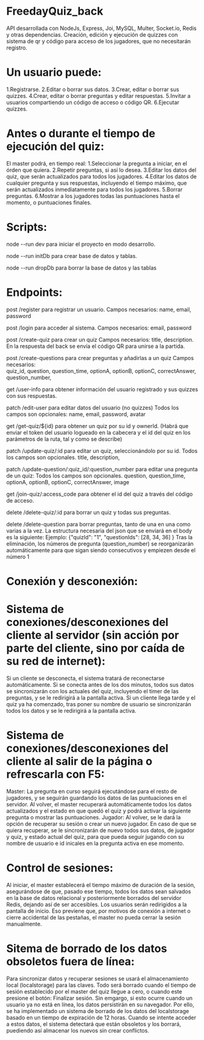 # FreedayQuiz_back

API desarrollada con NodeJs, Express, Joi, MySQL, Multer, Socket.io, Redis y otras dependencias.
Creación, edición y ejecución de quizzes con sistema de qr y código para acceso de los jugadores, que no necesitarán registro.

# Un usuario puede:

1.Registrarse.
2.Editar o borrar sus datos.
3.Crear, editar o borrar sus quizzes.
4.Crear, editar o borrar preguntas y editar respuestas.
5.Invitar a usuarios compartiendo un código de acceso o código QR.
6.Ejecutar quizzes.

# Antes o durante el tiempo de ejecución del quiz:

El master podrá, en tiempo real:
1.Seleccionar la pregunta a iniciar, en el órden que quiera.
2.Repetir preguntas, si así lo desea.
3.Editar los datos del quiz, que serán actualizados para todos los jugadores.
4.Editar los datos de cualquier pregunta y sus respuestas, incluyendo el tiempo máximo, que serán actualizados inmediatamente para todos los jugadores.
5.Borrar preguntas.
6.Mostrar a los jugadores todas las puntuaciones hasta el momento, o puntuaciones finales.

# Scripts:

node --run dev para iniciar el proyecto en modo desarrollo.

node --run initDb para crear base de datos y tablas.

node --run dropDb para borrar la base de datos y las tablas

# Endpoints:

post /register para registrar un usuario.
Campos necesarios: name, email, password

post /login para acceder al sistema.
Campos necesarios: email, password

post /create-quiz para crear un quiz
Campos necesarios: title, description. En la respuesta del back se envía el código QR para unirse a la partida.

post /create-questions para crear preguntas y añadirlas a un quiz
Campos necesarios:  
 quiz_id,
question,
question_time,
optionA,
optionB,
optionC,
correctAnswer,
question_number,

get /user-info para obtener información del usuario registrado y sus quizzes con sus respuestas.

patch /edit-user para editar datos del usuario (no quizzes)
Todos los campos son opcionales:
name,
email,
password,
avatar

get /get-quiz/${id} para obtener un quiz por su id y ownerId.
(Habrá que enviar el token del usuario logueado en la cabecera y el id del quiz en los parámetros de la ruta, tal y como se describe)

patch /update-quiz/:id para editar un quiz, seleccionándolo por su id.
Todos los campos son opcionales.
title,
description,

patch /update-question/:quiz_id/:question_number para editar una pregunta de un quiz:
Todos los campos son opcionales.
question,
question_time,
optionA,
optionB,
optionC,
correctAnswer,
image

get /join-quiz/:access_code para obtener el id del quiz a través del código de acceso.

delete /delete-quiz/:id para borrar un quiz y todas sus preguntas.

delete /delete-question para borrar preguntas, tanto de una en una como varias a la vez. La estructura necesaria del json que se enviará en el body es la siguiente:
Ejemplo:
{"quizId": "1",
"questionIds": [28, 34, 36]
}
Tras la eliminación, los números de pregunta (question_number) se reorganizarán automáticamente para que sigan siendo consecutivos y empiezen desde el número 1

# Conexión y desconexión:

# Sistema de conexiones/desconexiones del cliente al servidor (sin acción por parte del cliente, sino por caída de su red de internet):

Si un cliente se desconecta, el sistema tratará de reconectarse automáticamente.
Si se conecta antes de los dos minutos, todos sus datos se sincronizarán con los actuales del quiz, incluyendo el timer de las preguntas, y se le redirigirá a la pantalla activa.
Si un cliente llega tarde y el quiz ya ha comenzado, tras poner su nombre de usuario se sincronizarán todos los datos y se le redirigirá a la pantalla activa.

# Sistema de conexiones/desconexiones del cliente al salir de la página o refrescarla con F5:

Master:
La pregunta en curso seguirá ejecutándose para el resto de jugadores, y se seguirán guardando los datos de las puntuaciones en el servidor.
Al volver, el master recuperará automáticamente todos los datos actualizados y el estado en que quedó el quiz y podrá activar la siguiente pregunta o mostrar las puntuaciones.
Jugador:
Al volver, se le dará la opción de recuperar su sesión o crear un nuevo jugador.
En caso de que se quiera recuperar, se le sincronizarán de nuevo todos sus datos, de jugador y quiz, y estado actual del quiz, para que pueda seguir jugando con su nombre de usuario e id inicales en la pregunta activa en ese momento.

# Control de sesiones:

Al iniciar, el master establecerá el tiempo máximo de duración de la sesión, asegurándose de que, pasado ese tiempo, todos los datos sean salvados en la base de datos relacional y posteriormente borrados del servidor Redis, dejando así de ser accesibles. Los usuarios serán redirigidos a la pantalla de inicio.
Eso previene que, por motivos de conexión a internet o cierre accidental de las pestañas, el master no pueda cerrar la sesión manualmente.

# Sitema de borrado de los datos obsoletos fuera de línea:

Para sincronizar datos y recuperar sesiones se usará el almacenamiento local (localstorage) para las claves. Todo será borrado cuando el tiempo de sesión establecido por el master del quiz llegue a cero, o cuando este presione el botón: Finalizar sesión. Sin emgargo, si esto ocurre cuando un usuario ya no está en línea, los datos persistirán en su navegador. Por ello, se ha implementado un sistema de borrado de los datos del localstorage basado en un tiempo de expiración de 12 horas. Cuando se intente acceder a estos datos, el sistema detectará que están obsoletos y los borrará, puediendo así almacenar los nuevos sin crear conflictos.
